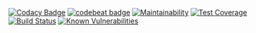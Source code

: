 [![Codacy Badge](https://api.codacy.com/project/badge/Grade/124241fbf65443ac84f660d9c63bfa26)](https://www.codacy.com/manual/IncPlusPlus/bigtoolbox-network?utm_source=github.com&amp;utm_medium=referral&amp;utm_content=IncPlusPlus/bigtoolbox-network&amp;utm_campaign=Badge_Grade)
[![codebeat badge](https://codebeat.co/badges/7cc79ed2-f11f-4e97-a42a-b6d9e2696282)](https://codebeat.co/projects/github-com-incplusplus-bigtoolbox-network-master)
[![Maintainability](https://api.codeclimate.com/v1/badges/6f8ecc4a621cb348de55/maintainability)](https://codeclimate.com/github/IncPlusPlus/bigtoolbox-network/maintainability)
[![Test Coverage](https://api.codeclimate.com/v1/badges/6f8ecc4a621cb348de55/test_coverage)](https://codeclimate.com/github/IncPlusPlus/bigtoolbox-network/test_coverage)
[![Build Status](https://travis-ci.com/IncPlusPlus/bigtoolbox-network.svg?branch=master)](https://travis-ci.com/IncPlusPlus/bigtoolbox-network)
[![Known Vulnerabilities](https://snyk.io//test/github/IncPlusPlus/bigtoolbox-network/badge.svg?targetFile=pom.xml)](https://snyk.io//test/github/IncPlusPlus/bigtoolbox-network?targetFile=pom.xml)